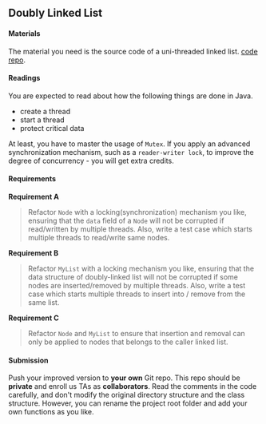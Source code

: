 ## Doubly Linked List

#### Materials

The material you need is the source code of a uni-threaded linked list. [code repo](https://github.com/iss-java/DoublyLinkedList.git).<br>


#### Readings

You are expected to read about how the following things are done in Java. 
- create a thread
- start a thread
- protect critical data

At least, you have to master the usage of `Mutex`. If you apply an advanced synchronization mechanism, such as 
a `reader-writer lock`, to improve the degree of concurrency - you will get extra credits.

#### Requirements

**Requirement A**<br>
> Refactor `Node` with a locking(synchronization) mechanism you like, ensuring that the `data` field of a `Node` will not be corrupted if read/written by multiple threads. Also, write a test case which starts multiple threads to read/write same nodes.

**Requirement B**<br>
> Refactor `MyList` with a locking mechanism you like, ensuring that the data structure of doubly-linked list will not be corrupted if some nodes are inserted/removed by multiple threads. Also, write a test case which starts multiple threads to insert into / remove from the same list.

**Requirement C**<br>
> Refactor `Node` and `MyList` to ensure that insertion and removal can only be applied to nodes that belongs to the caller linked list.

#### Submission

Push your improved version to **your own** Git repo. This repo should be **private** and enroll us TAs as **collaborators**. Read the comments in the code carefully, and don't modify the original directory structure and the class structure. However, you can rename the project root folder and add your own functions as you like.
